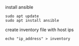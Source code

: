 install ansible

```
sudo apt update
sudo apt install ansible
```

create inventory file with host ips

```
echo "ip_address" > inventory
```
